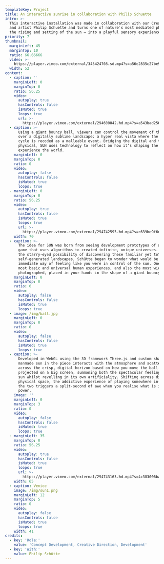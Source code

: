 ```yaml
---
templateKey: Project
title: An interactive sunrise in collaboration with Philip Schuette
intro: >-
  This interactive installation was made in collaboration with our Creative Lead
  and artist Philip Schuette and turns one of nature’s most mediated phenomena–
  the rising and setting of the sun – into a playful sensory experience.
priority: 7
thumbnail:
  marginLeft: 45
  marginTop: 10
  ratio: 66.66666
  video: >-
    https://player.vimeo.com/external/345424708.sd.mp4?s=a56e2835c27be9fff2b4f140eb5edc679a619e12&profile_id=165
  width: 52
content:
  - caption: ''
    marginLeft: 0
    marginTop: 0
    ratio: 56.25
    video:
      autoplay: true
      hasControls: false
      isMuted: true
      loops: true
      url: >-
        https://player.vimeo.com/external/294600042.hd.mp4?s=a543bad2502bd8a292d5122a18714045b575f3eb&profile_id=175
  - caption: >-
      Using a giant bouncy ball, viewers can control the movement of the sun
      over a digitally sublime landscape: a hyper real vista where the sun’s
      cycle is recoded as a malleable event. Bridging the digital and the
      physical, SUN uses technology to reflect on how it’s shaping the way we
      experience the world.
    marginLeft: 0
    marginTop: 0
    ratio: 0
    video:
      autoplay: false
      hasControls: false
      isMuted: true
      loops: true
  - marginLeft: 0
    marginTop: 0
    ratio: 56.25
    video:
      autoplay: true
      hasControls: false
      isMuted: true
      loops: true
      url: >-
        https://player.vimeo.com/external/294742595.hd.mp4?s=c639be9f6d3b8c5215705054d25b1b77c76a48f2&profile_id=175
    width: 70
  - caption: >-
      The idea for SUN was born from seeing development prototypes of a computer
      game that uses algorithms to created infinite, unique universes. Struck by
      the starry-eyed possibility of discovering these familiar yet totally
      self-generated landscapes, Schütte began to wonder what would be an
      immediate way of feeling like you were in control of the sun. One of the
      most basic and universal human experiences, and also the most widely
      photographed, placed in your hands in the shape of a giant bouncy ball.
    marginLeft: 0
    marginTop: 0
    ratio: 0
    video:
      autoplay: false
      hasControls: false
      isMuted: true
      loops: true
  - image: /img/ball.jpg
    marginLeft: 0
    marginTop: 0
    ratio: 0
    video:
      autoplay: false
      hasControls: false
      isMuted: true
      loops: true
  - caption: >-
      Developed in WebGL using the 3D framework Three.js and custom shaders, the
      manmade sun in the piece interacts with the atmosphere and scatters light
      across the crisp, digital horizon based on how you move the ball. SUN is
      projected on a big screen, summoning both the spectacular feeling of the
      sun whilst revelling in its own artificiality. Shifting across digital and
      physical space, the addictive experience of playing somewhere in-between
      the two triggers a split-second of awe when you realise what is in your
      power.
    image: ''
    marginLeft: 0
    marginTop: 3
    ratio: 0
    video:
      autoplay: false
      hasControls: false
      isMuted: true
      loops: true
  - marginLeft: 35
    marginTop: 0
    ratio: 56.25
    video:
      autoplay: true
      hasControls: false
      isMuted: true
      loops: true
      url: >-
        https://player.vimeo.com/external/294743163.hd.mp4?s=4c383006babd7960c861d4503c5eec2601e80d69&profile_id=175
    width: 65
  - caption: Venice
    image: /img/sun1.png
    marginLeft: 12
    marginTop: 5
    ratio: 0
    video:
      autoplay: false
      hasControls: false
      isMuted: true
      loops: true
    width: 41
credits:
  - key: 'Role:'
    value: 'Concept Development, Creative Direction, Development'
  - key: 'With:'
    value: Philip Schütte
---
```


